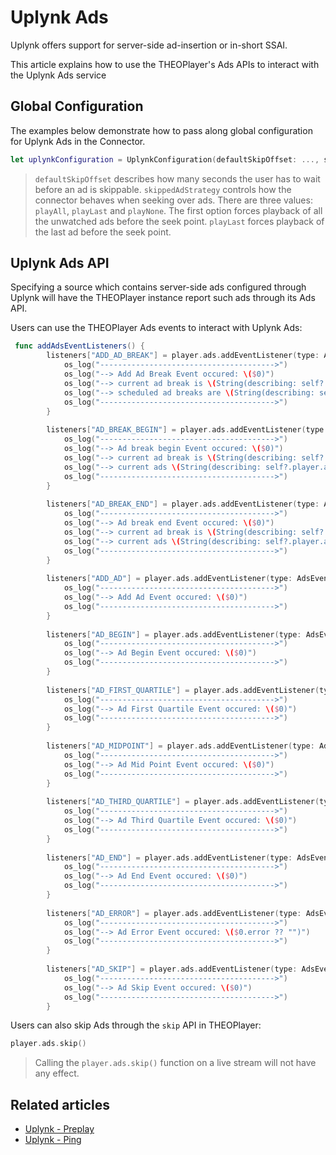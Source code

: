# Uplynk Ads

Uplynk offers support for server-side ad-insertion or in-short SSAI. 

This article explains how to use the THEOPlayer's Ads APIs to interact with the Uplynk Ads service

## Global Configuration

The examples below demonstrate how to pass along global configuration for Uplynk Ads in the Connector. 

```swift
let uplynkConfiguration = UplynkConfiguration(defaultSkipOffset: ..., skippedAdStrategy: ...)
```

> `defaultSkipOffset` describes how many seconds the user has to wait before an ad is skippable. `skippedAdStrategy` controls how the connector behaves when seeking over ads. There are three values: `playAll`, `playLast` and `playNone`. The first option forces playback of all the unwatched ads before the seek point. `playLast` forces playback of the last ad before the seek point. 

## Uplynk Ads API

Specifying a source which contains server-side ads configured through Uplynk will have the THEOPlayer instance report such ads through its Ads API. 

Users can use the THEOPlayer Ads events to interact with Uplynk Ads: 
```swift
 func addAdsEventListeners() {
        listeners["ADD_AD_BREAK"] = player.ads.addEventListener(type: AdsEventTypes.ADD_AD_BREAK) { [weak self] in
            os_log("--------------------------------------->")
            os_log("--> Add Ad Break Event occured: \($0)")
            os_log("--> current ad break is \(String(describing: self?.player.ads.currentAdBreak))")
            os_log("--> scheduled ad breaks are \(String(describing: self?.player.ads.scheduledAdBreaks))")
            os_log("--------------------------------------->")
        }
        
        listeners["AD_BREAK_BEGIN"] = player.ads.addEventListener(type: AdsEventTypes.AD_BREAK_BEGIN) { [weak self] in
            os_log("--------------------------------------->")
            os_log("--> Ad break begin Event occured: \($0)")
            os_log("--> current ad break is \(String(describing: self?.player.ads.currentAdBreak))")
            os_log("--> current ads \(String(describing: self?.player.ads.currentAds))")
            os_log("--------------------------------------->")
        }
        
        listeners["AD_BREAK_END"] = player.ads.addEventListener(type: AdsEventTypes.AD_BREAK_END) { [weak self] in
            os_log("--------------------------------------->")
            os_log("--> Ad break end Event occured: \($0)")
            os_log("--> current ad break is \(String(describing: self?.player.ads.currentAdBreak))")
            os_log("--> current ads \(String(describing: self?.player.ads.currentAds))")
            os_log("--------------------------------------->")
        }
        
        listeners["ADD_AD"] = player.ads.addEventListener(type: AdsEventTypes.ADD_AD) {
            os_log("--------------------------------------->")
            os_log("--> Add Ad Event occured: \($0)")
            os_log("--------------------------------------->")
        }
        
        listeners["AD_BEGIN"] = player.ads.addEventListener(type: AdsEventTypes.AD_BEGIN) {
            os_log("--------------------------------------->")
            os_log("--> Ad Begin Event occured: \($0)")
            os_log("--------------------------------------->")
        }
        
        listeners["AD_FIRST_QUARTILE"] = player.ads.addEventListener(type: AdsEventTypes.AD_FIRST_QUARTILE) {
            os_log("--------------------------------------->")
            os_log("--> Ad First Quartile Event occured: \($0)")
            os_log("--------------------------------------->")
        }
        
        listeners["AD_MIDPOINT"] = player.ads.addEventListener(type: AdsEventTypes.AD_MIDPOINT) {
            os_log("--------------------------------------->")
            os_log("--> Ad Mid Point Event occured: \($0)")
            os_log("--------------------------------------->")
        }
        
        listeners["AD_THIRD_QUARTILE"] = player.ads.addEventListener(type: AdsEventTypes.AD_THIRD_QUARTILE) {
            os_log("--------------------------------------->")
            os_log("--> Ad Third Quartile Event occured: \($0)")
            os_log("--------------------------------------->")
        }
        
        listeners["AD_END"] = player.ads.addEventListener(type: AdsEventTypes.AD_END) {
            os_log("--------------------------------------->")
            os_log("--> Ad End Event occured: \($0)")
            os_log("--------------------------------------->")
        }
        
        listeners["AD_ERROR"] = player.ads.addEventListener(type: AdsEventTypes.AD_ERROR) {
            os_log("--------------------------------------->")
            os_log("--> Ad Error Event occured: \($0.error ?? "")")
            os_log("--------------------------------------->")
        }
        
        listeners["AD_SKIP"] = player.ads.addEventListener(type: AdsEventTypes.AD_SKIP) {
            os_log("--------------------------------------->")
            os_log("--> Ad Skip Event occured: \($0)")
            os_log("--------------------------------------->")
        }
```

Users can also skip Ads through the `skip` API in THEOPlayer: 
```swift
player.ads.skip()
```

> Calling the `player.ads.skip()` function on a live stream will not have any effect.


## Related articles

- [Uplynk - Preplay](../docs/01-preplay.md)
- [Uplynk - Ping](../docs/03-ping.md)

